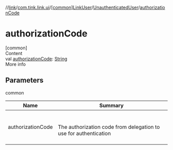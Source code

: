 //[link](../../../index.md)/[com.tink.link.ui](../../index.md)/[[common]LinkUser](../index.md)/[UnauthenticatedUser](index.md)/[authorizationCode](authorization-code.md)



# authorizationCode  
[common]  
Content  
val [authorizationCode](authorization-code.md): [String](https://kotlinlang.org/api/latest/jvm/stdlib/kotlin/-string/index.html)  
More info  


## Parameters  
  
common  
  
|  Name|  Summary| 
|---|---|
| <a name="com.tink.link.ui/LinkUser.UnauthenticatedUser/authorizationCode/#/PointingToDeclaration/"></a>authorizationCode| <a name="com.tink.link.ui/LinkUser.UnauthenticatedUser/authorizationCode/#/PointingToDeclaration/"></a><br><br>The authorization code from delegation to use for authentication<br><br>
  
  



